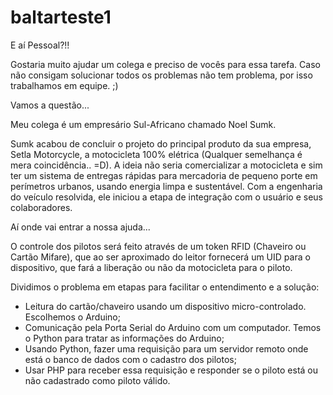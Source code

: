 # baltarteste1

E aí Pessoal?!!

Gostaria muito ajudar um colega e preciso de vocês para essa tarefa. Caso não consigam solucionar todos os problemas
não tem problema, por isso trabalhamos em equipe. ;)

Vamos a questão...


Meu colega é um empresário Sul-Africano chamado Noel Sumk.

Sumk acabou de concluir o projeto do principal produto da sua empresa, Setla Motorcycle, a motocicleta 100% elétrica 
(Qualquer semelhança é mera coincidência.. =D). A ideia não seria comercializar a motocicleta e sim ter um sistema 
de entregas rápidas para mercadoria de pequeno porte em perímetros urbanos, usando energia limpa e sustentável.
Com a engenharia do veículo resolvida, ele iniciou a etapa de integração com o usuário e seus colaboradores. 

Aí onde vai entrar a nossa ajuda...

O controle dos pilotos será feito através de um token RFID (Chaveiro ou Cartão Mifare), que ao ser aproximado do 
leitor fornecerá um UID para o dispositivo, que fará a liberação ou não da motocicleta para o piloto.

Dividimos o problema em etapas para facilitar o entendimento e a solução:

- Leitura do cartão/chaveiro usando um dispositivo micro-controlado. Escolhemos o Arduino;
- Comunicação pela Porta Serial do Arduino com um computador. Temos o Python para tratar as informações do Arduino;
- Usando Python, fazer uma requisição para um servidor remoto onde está o banco de dados com o cadastro dos pilotos;
- Usar PHP para receber essa requisição e responder se o piloto está ou não cadastrado como piloto válido.